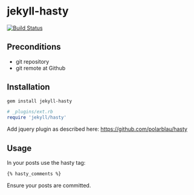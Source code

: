 # jekyll-hasty

[![Build Status](https://secure.travis-ci.org/polarblau/jekyll-hasty.png)](http://travis-ci.org/polarblau/jekyll-hasty])


## Preconditions

* git repository
* git remote at Github

## Installation

```bash
gem install jekyll-hasty
```

```ruby
# _plugins/ext.rb
require 'jekyll/hasty'
```

Add jquery plugin as described here:
https://github.com/polarblau/hasty

## Usage

In your posts use the hasty tag:

```markdown
{% hasty_comments %}
```

Ensure your posts are committed.
